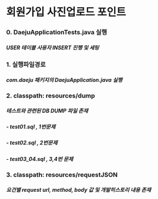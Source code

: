 # 회원가입 사진업로드 포인트

### 0. DaejuApplicationTests.java 실행
##### USER 테이블 사용자 INSERT 진행 및 세팅

### 1. 실행파일경로
##### com.daeju 패키지의 DaejuApplication.java 실행

### 2. classpath: resources/dump
##### 테스트와 관련된 DB DUMP 파일 존재
##### - test01.sql , 1번문제
##### - test02.sql , 2번문제
##### - test03_04.sql , 3,4번 문제

### 3. classpath: resources/requestJSON
##### 요건별 request url, method, body 값 및 개발히스토리 내용 존재

